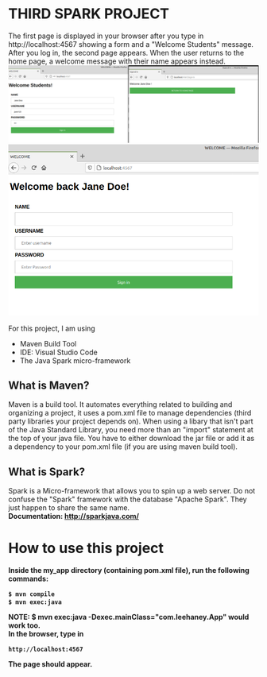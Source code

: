 # THIRD SPARK PROJECT

The first page is displayed in your browser after you type in http://localhost:4567 showing a form and a "Welcome Students" message.<br />
After you log in, the second page appears. When the user returns to the home page, a welcome message with their name appears instead.
![web_page](page1.png)
![web_page](page2.png)

For this project, I am using
- Maven Build Tool
- IDE: Visual Studio Code 
- The Java Spark micro-framework


## What is Maven?
Maven is a build tool. It automates everything related to building and organizing a project, it uses a pom.xml file to manage 
dependencies (third party libraries your project depends on). When using a libary that isn't part of the Java Standard Library, you
need more than an "import" statement at the top of your java file. You have to either download the jar file or add it as a dependency 
to your pom.xml file (if you are using maven build tool). 

## What is Spark?
Spark is a Micro-framework that allows you to spin up a web server. Do not confuse the "Spark" framework with the database "Apache Spark".
They just happen to share the same name.<br />
<b>Documentation<b>: http://sparkjava.com/ <br />

# How to use this project
Inside the my_app directory (containing pom.xml file), run the following commands:
```
$ mvn compile
$ mvn exec:java 
``` 
NOTE: $ mvn exec:java -Dexec.mainClass="com.leehaney.App" would work too.<br />
In the browser, type in 
```
http://localhost:4567 
```
The page should appear.
